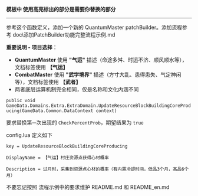 **模板中 使用高亮标出的部分是需要你替换的部分**

---

参考这个函数定义，添加一个新的 QuantumMaster patchBuilder。添加流程参考 doc\添加PatchBuilder功能完整流程示例.md

**重要说明 - 项目选择**：
- **QuantumMaster** 使用 **"气运"** 描述（命途多舛、时运不济、顺风顺水等），文档标签使用 **【气运】**
- **CombatMaster** 使用 **"武学境界"** 描述（方寸大乱、患得患失、气定神闲等），文档标签使用 **【武者】**
- 两者底层运算机制完全相同，仅是名称和文化内涵不同

`public void GameData.Domains.Extra.ExtraDomain.UpdateResourceBlockBuildingCoreProducing(GameData.Common.DataContext context)`

要求替换第`一`次出现的 `CheckPercentProb`，期望结果为 `true`

config.lua 定义如下

`key = UpdateResourceBlockBuildingCoreProducing`

`DisplayName = 【气运】村庄资源点获得心材概率`

`Description = 过月时，采集到资源点心材的概率（有内置冷却时间，低品3个月，高品6个月）`

不要忘记按照 流程示例中的要求维护 README.md 和 README_en.md